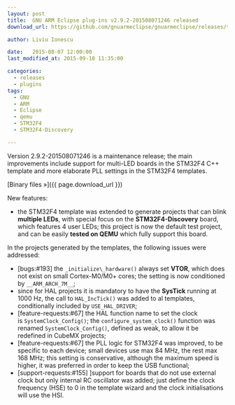 ```yaml
---
layout: post
title:  GNU ARM Eclipse plug-ins v2.9.2-201508071246 released
download_url: https://github.com/gnuarmeclipse/gnuarmeclipse/releases/tag/v2.9.2-201508071246

author: Liviu Ionescu

date:   2015-08-07 12:00:00
last_modified_at: 2015-09-10 11:35:00

categories:
  - releases
  - plugins
tags:
  - GNU 
  - ARM
  - Eclipse
  - qemu
  - STM32F4
  - STM32F4-Discovery

---
```


Version 2.9.2-201508071246 is a maintenance release; the main improvements include support for multi-LED boards in the STM32F4 C++ template and more elaborate PLL settings in the STM32F4 templates.

[Binary files »]({{ page.download_url }})

New features:

  * the STM32F4 template was extended to generate projects that can blink **multiple LEDs**, with special focus on the **STM32F4-Discovery** board, which features 4 user LEDs; this project is now the default test project, and can be easily **tested on QEMU** which fully support this board.

In the projects generated by the templates, the following issues were addressed:

  * [bugs:#193] the `_initialize\_hardware()` always set **VTOR**, which does not exist on small Cortex-M0/M0+ cores; the setting is now conditioned by `__ARM_ARCH_7M__`;
  * since for HAL projects it is mandatory to have the **SysTick** running at 1000 Hz, the call to `HAL_IncTick()` was added to al templates, conditionally included by `USE_HAL_DRIVER`;
  * [feature-requests:#67] the HAL function name to set the clock is `SystemClock_Config()`; the `configure_system_clock()` function was renamed `SystemClock_Config()`, defined as weak, to allow it be redefined in CubeMX projects;
  * [feature-requests:#67] the PLL logic for STM32F4 was improved, to be specific to each device; small devices use max 84 MHz, the rest max 168 MHz; this setting is conservative, although the maximum speed is higher, it was preferred in order to keep the USB functional;
  * [support-requests:#155] ]support for boards that do not use external clock but only internal RC oscillator was added; just define the clock frequency (HSE) to 0 in the template wizard and the clock initialisations will use the HSI.